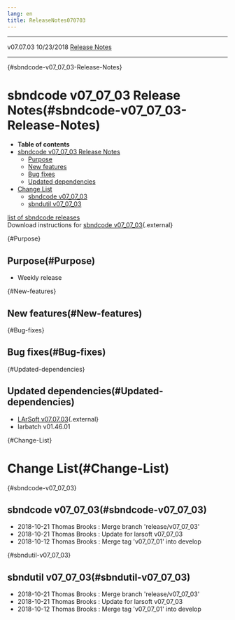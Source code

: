 ```yaml
---
lang: en
title: ReleaseNotes070703
---
```


  ----------- ------------ -- -- ------------------------------------------------------
  v07.07.03   10/23/2018         [Release Notes](ReleaseNotes070703.html)
  ----------- ------------ -- -- ------------------------------------------------------

{#sbndcode-v07_07_03-Release-Notes}

sbndcode v07\_07\_03 Release Notes(#sbndcode-v07_07_03-Release-Notes)
======================================================================================

-   **Table of contents**
-   [sbndcode v07\_07\_03 Release
    Notes](#sbndcode-v07_07_03-Release-Notes)
    -   [Purpose](#Purpose)
    -   [New features](#New-features)
    -   [Bug fixes](#Bug-fixes)
    -   [Updated dependencies](#Updated-dependencies)
-   [Change List](#Change-List)
    -   [sbndcode v07\_07\_03](#sbndcode-v07_07_03)
    -   [sbndutil v07\_07\_03](#sbndutil-v07_07_03)

[list of sbndcode
releases](List_of_SBND_code_releases.html)\
Download instructions for [sbndcode
v07\_07\_03](http://scisoft.fnal.gov/scisoft/bundles/sbnd/v07_07_03/sbndcode-v07_07_03.html){.external}

{#Purpose}

Purpose(#Purpose)
----------------------------------

-   Weekly release

{#New-features}

New features(#New-features)
--------------------------------------------

{#Bug-fixes}

Bug fixes(#Bug-fixes)
--------------------------------------

{#Updated-dependencies}

Updated dependencies(#Updated-dependencies)
------------------------------------------------------------

-   [LArSoft
    v07.07.03](https://cdcvs.fnal.gov/redmine/projects/larsoft/wiki/ReleaseNotes070703){.external}
-   larbatch v01.46.01

{#Change-List}

Change List(#Change-List)
==========================================

{#sbndcode-v07_07_03}

sbndcode v07\_07\_03(#sbndcode-v07_07_03)
----------------------------------------------------------

-   2018-10-21 Thomas Brooks : Merge branch \'release/v07\_07\_03\'
-   2018-10-21 Thomas Brooks : Update for larsoft v07\_07\_03
-   2018-10-12 Thomas Brooks : Merge tag \'v07\_07\_01\' into develop

{#sbndutil-v07_07_03}

sbndutil v07\_07\_03(#sbndutil-v07_07_03)
----------------------------------------------------------

-   2018-10-21 Thomas Brooks : Merge branch \'release/v07\_07\_03\'
-   2018-10-21 Thomas Brooks : Update for larsoft v07\_07\_03
-   2018-10-12 Thomas Brooks : Merge tag \'v07\_07\_01\' into develop

